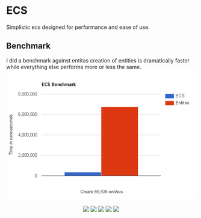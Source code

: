 # ECS

Simplistic ecs designed for performance and ease of use.


## Benchmark

I did a benchmark against entitas creation of entities is dramatically faster while everything else performs more or less the same.
![alt text](https://raw.githubusercontent.com/Russ327/ECS/master/images/Create.png)


<p align="center">
  <img src="https://i.imgur.com/X7Z158y.png">
  <img src="https://i.imgur.com/fQxEHgd.png">
  <img src="https://i.imgur.com/98D4M8U.png">
  <img src="https://i.imgur.com/9yAC9L6.png">
  <img src="https://i.imgur.com/WYkQAUm.png">
</p>
